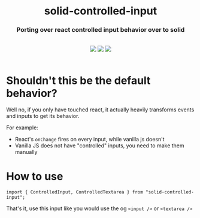 <h1 align="center">solid-controlled-input</h1>

<h3 align="center">Porting over react controlled input behavior over to solid</h3>

<br />

<div align="center">

<img src="https://img.shields.io/github/stars/Tronikelis/solid-controlled-input?style=flat-square" />
<img src="https://img.shields.io/bundlephobia/minzip/solid-controlled-input?style=flat-square" />
<img src="https://img.shields.io/npm/v/solid-controlled-input?style=flat-square" />

</div>

<br />

# Shouldn't this be the default behavior?

Well no, if you only have touched react, it actually heavily transforms events and inputs to get its behavior.

For example:

-   React's `onChange` fires on every input, while vanilla js doesn't
-   Vanilla JS does not have "controlled" inputs, you need to make them manually

# How to use

```tsx
import { ControlledInput, ControlledTextarea } from "solid-controlled-input";
```

That's it, use this input like you would use the og `<input />` or `<textarea />`
